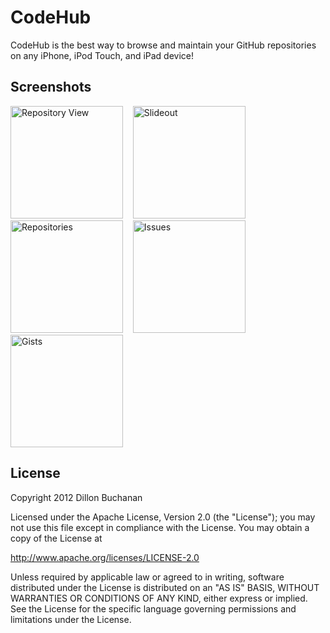 CodeHub
=======

CodeHub is the best way to browse and maintain your GitHub repositories on any iPhone, iPod Touch, and iPad device!

Screenshots
------------------

<img alt="Repository View" src="https://raw.github.com/thedillonb/CodeHub/master/Screenshots/Image1.png" width="180">
&nbsp;&nbsp;
<img alt="Slideout" src="https://raw.github.com/thedillonb/CodeHub/master/Screenshots/Image2.png" width="180">
&nbsp;&nbsp;
<img alt="Repositories" src="https://raw.github.com/thedillonb/CodeHub/master/Screenshots/Image3.png" width="180">
&nbsp;&nbsp;
<img alt="Issues" src="https://raw.github.com/thedillonb/CodeHub/master/Screenshots/Image4.png" width="180">
&nbsp;&nbsp;
<img alt="Gists" src="https://raw.github.com/thedillonb/CodeHub/master/Screenshots/Image5.png" width="180">



License
-----------------
Copyright 2012 Dillon Buchanan

Licensed under the Apache License, Version 2.0 (the "License");
you may not use this file except in compliance with the License.
You may obtain a copy of the License at

   http://www.apache.org/licenses/LICENSE-2.0

Unless required by applicable law or agreed to in writing, software
distributed under the License is distributed on an "AS IS" BASIS,
WITHOUT WARRANTIES OR CONDITIONS OF ANY KIND, either express or implied.
See the License for the specific language governing permissions and
limitations under the License.
